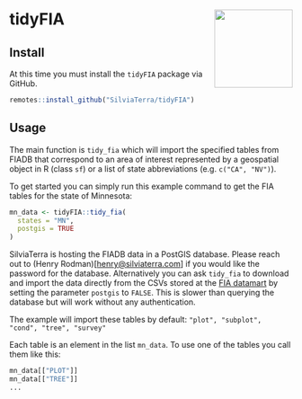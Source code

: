 # tidyFIA <a href='https://silviaterra.com'><img src='man/figures/logo.png' align="right" height="139" /></a>

## Install
At this time you must install the `tidyFIA` package via GitHub.
```r
remotes::install_github("SilviaTerra/tidyFIA")
```

## Usage
The main function is `tidy_fia` which will import the specified tables from FIADB that correspond to an area of interest represented by a geospatial object in R (class `sf`) or a list of state abbreviations (e.g. `c("CA", "NV")`).

To get started you can simply run this example command to get the FIA tables for the state of Minnesota:
```r
mn_data <- tidyFIA::tidy_fia(
  states = "MN",
  postgis = TRUE
)
```
SilviaTerra is hosting the FIADB data in a PostGIS database. Please reach out to (Henry Rodman)[henry@silviaterra.com] if you would like the password for the database. Alternatively you can ask `tidy_fia` to download and import the data directly from the CSVs stored at the [FIA datamart](https://apps.fs.usda.gov/fia/datamart/CSV/datamart_csv.html) by setting the parameter `postgis` to `FALSE`. This is slower than querying the database but will work without any authentication.

The example will import these tables by default:
`"plot", "subplot", "cond", "tree", "survey"`

Each table is an element in the list `mn_data`.
To use one of the tables you call them like this:
```r
mn_data[["PLOT"]]
mn_data[["TREE"]]
...
```
